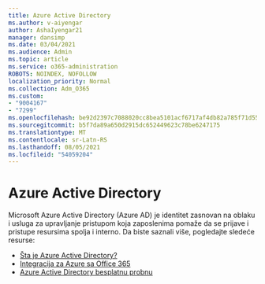 ```yaml
---
title: Azure Active Directory
ms.author: v-aiyengar
author: AshaIyengar21
manager: dansimp
ms.date: 03/04/2021
ms.audience: Admin
ms.topic: article
ms.service: o365-administration
ROBOTS: NOINDEX, NOFOLLOW
localization_priority: Normal
ms.collection: Adm_O365
ms.custom:
- "9004167"
- "7299"
ms.openlocfilehash: be92d2397c7088020cc8bea5101acf6717af4db82a785f71d55ec5aff9061b1b
ms.sourcegitcommit: b5f7da89a650d2915dc652449623c78be6247175
ms.translationtype: MT
ms.contentlocale: sr-Latn-RS
ms.lasthandoff: 08/05/2021
ms.locfileid: "54059204"
---
```

# <a name="azure-active-directory"></a>Azure Active Directory

Microsoft Azure Active Directory (Azure AD) je identitet zasnovan na oblaku i usluga za upravljanje pristupom koja zaposlenima pomaže da se prijave i pristupe resursima spolja i interno. Da biste saznali više, pogledajte sledeće resurse:

- [Šta je Azure Active Directory?](https://go.microsoft.com/fwlink/?linkid=2081145)
- [Integracija za Azure sa Office 365](https://go.microsoft.com/fwlink/?linkid=2081218)
- [Azure Active Directory besplatnu probnu](https://go.microsoft.com/fwlink/?linkid=2081144)
